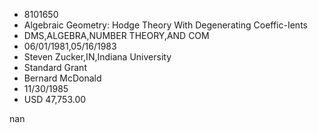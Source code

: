 
* 8101650
* Algebraic Geometry: Hodge Theory With Degenerating Coeffic-Ients
* DMS,ALGEBRA,NUMBER THEORY,AND COM
* 06/01/1981,05/16/1983
* Steven Zucker,IN,Indiana University
* Standard Grant
* Bernard McDonald
* 11/30/1985
* USD 47,753.00

nan
